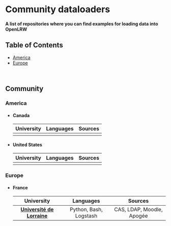 # Community dataloaders
#### A list of repositories where you can find examples for loading data into OpenLRW


##  Table of Contents
* [America](#america)
* [Europe](#europe)

<br>

##  Community
### America
* ####  Canada
  |   University   |      Languages      |  Sources  |
  |:----------|:-------------:|:------:|
  | |||
* ####  United States
  |   University   |      Languages      |  Sources  |
  |:----------|:-------------:|:------:|
  | |||

### Europe
* #### France
  |   University   |      Languages      |  Sources  |
  |:----------:|:-------------:|:------:|
  | **[Université de Lorraine](https://github.com/xchopin/OpenLRW-scripts)**|  Python, Bash, Logstash | CAS, LDAP, Moodle, Apogée |

